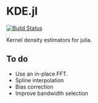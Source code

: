 # KDE.jl

[![Build Status](https://travis-ci.org/simonbyrne/KDE.jl.png)](https://travis-ci.org/simonbyrne/KDE.jl)

Kernel density estimators for julia.


## To do

* Use an in-place FFT.
* Spline interpolation
* Bias correction
* Improve bandwidth selection

